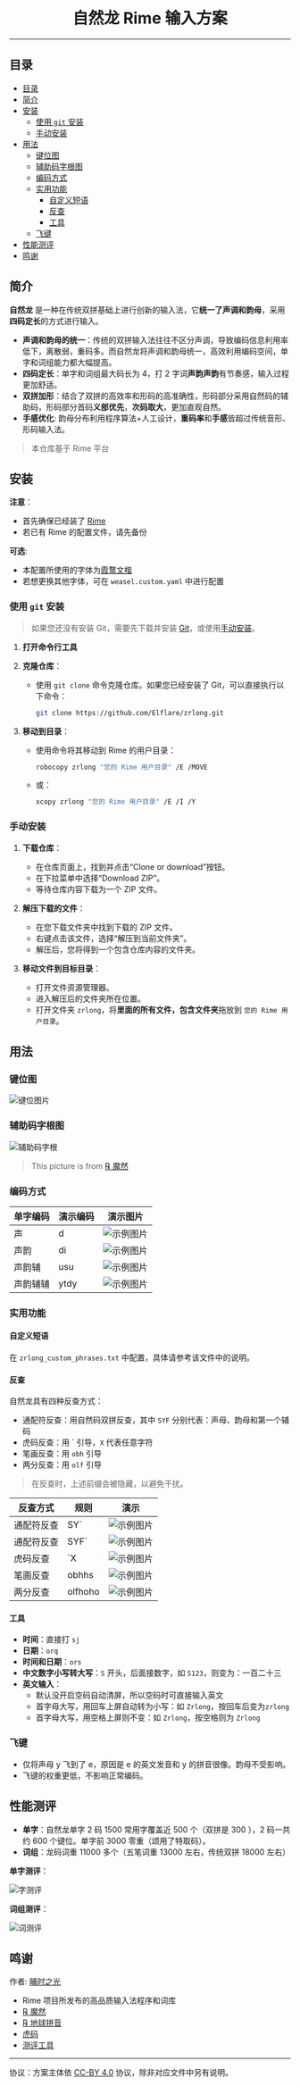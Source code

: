 <h1 style="text-align: center;"> 自然龙 Rime 输入方案 </h1>

---

## 目录

- [目录](#目录)
- [简介](#简介)
- [安装](#安装)
  - [使用 `git` 安装](#使用-git-安装)
  - [手动安装](#手动安装)
- [用法](#用法)
  - [键位图](#键位图)
  - [辅助码字根图](#辅助码字根图)
  - [编码方式](#编码方式)
  - [实用功能](#实用功能)
    - [自定义短语](#自定义短语)
    - [反查](#反查)
    - [工具](#工具)
  - [飞键](#飞键)
- [性能测评](#性能测评)
- [鸣谢](#鸣谢)
## 简介
**自然龙** 是一种在传统双拼基础上进行创新的输入法，它**统一了声调和韵母**，采用**四码定长**的方式进行输入。

- **声调和韵母的统一**：传统的双拼输入法往往不区分声调，导致编码信息利用率低下，离散弱，重码多。而自然龙将声调和韵母统一，高效利用编码空间，单字和词组能力都大幅提高。
- **四码定长**：单字和词组最大码长为 4，打 2 字词**声韵声韵**有节奏感，输入过程更加舒适。
- **双拼加形**：结合了双拼的高效率和形码的高准确性，形码部分采用自然码的辅助码，形码部分首码**义部优先**，**次码取大**，更加直观自然。
- **手感优化**: 韵母分布利用程序算法+人工设计，**重码率**和**手感**皆超过传统音形、形码输入法。

> 本仓库基于 Rime 平台
## 安装

**注意**：

- 首先确保已经装了 [Rime](https://rime.im/)
- 若已有 Rime 的配置文件，请先备份

**可选**:
- 本配置所使用的字体为[霞鹜文楷](https://github.com/lxgw/LxgwWenKai)
- 若想更换其他字体，可在 `weasel.custom.yaml` 中进行配置
### 使用 `git` 安装
> 如果您还没有安装 Git，需要先下载并安装 [Git](https://git-scm.com/)，或使用[手动安装](#手动安装)。

1. **打开命令行工具**


2. **克隆仓库**：
   - 使用 `git clone` 命令克隆仓库。如果您已经安装了 Git，可以直接执行以下命令：
     ```bash
     git clone https://github.com/Elflare/zrlong.git
     ```
3. **移动到目录**：

    - 使用命令将其移动到 Rime 的用户目录：
        ```bash
        robocopy zrlong "您的 Rime 用户目录" /E /MOVE
        ```
    - 或：
        ```bash
        xcopy zrlong "您的 Rime 用户目录" /E /I /Y
        ```


### 手动安装

1. **下载仓库**：
    - 在仓库页面上，找到并点击“Clone or download”按钮。
    - 在下拉菜单中选择“Download ZIP”。
    - 等待仓库内容下载为一个 ZIP 文件。

2. **解压下载的文件**：
    - 在您下载文件夹中找到下载的 ZIP 文件。
    - 右键点击该文件，选择“解压到当前文件夹”。
    - 解压后，您将得到一个包含仓库内容的文件夹。

3. **移动文件到目标目录**：
    - 打开文件资源管理器。
    - 进入解压后的文件夹所在位置。
    - 打开文件夹 `zrlong`，将**里面的所有文件，包含文件夹**拖放到 `您的 Rime 用户目录`。

## 用法
### 键位图
![键位图片](https://github.com/Elflare/images-repo/blob/main/zrlong/sample/jianwei.jpg)

### 辅助码字根图
![辅助码字根](https://github.com/Elflare/images-repo/blob/main/zrlong/sample/zigen.jpg)

> This picture is from [℞ 魔然](https://github.com/ksqsf/rime-moran/wiki/%E6%95%99%E7%A8%8B#其二曰自然碼輔助碼)

### 编码方式
| 单字编码 | 演示编码 | 演示图片                                                                             |
| -------- | -------- | ------------------------------------------------------------------------------------ |
| 声       | d        | ![示例图片](https://github.com/Elflare/images-repo/blob/main/zrlong/sample/d.jpg)    |
| 声韵     | di       | ![示例图片](https://github.com/Elflare/images-repo/blob/main/zrlong/sample/di.jpg)   |
| 声韵辅   | usu      | ![示例图片](https://github.com/Elflare/images-repo/blob/main/zrlong/sample/usu.jpg)  |
| 声韵辅辅 | ytdy     | ![示例图片](https://github.com/Elflare/images-repo/blob/main/zrlong/sample/ytdy.jpg) |
### 实用功能

#### 自定义短语
在 `zrlong_custom_phrases.txt` 中配置，具体请参考该文件中的说明。

#### 反查
自然龙具有四种反查方式：

- 通配符反查：用自然码双拼反查，其中 `SYF` 分别代表：声母、韵母和第一个辅码
- 虎码反查：用 \` 引导，`X` 代表任意字符
- 笔画反查：用 `obh` 引导
- 两分反查：用 `olf` 引导
> 在反查时，上述前缀会被隐藏，以避免干扰。
>
| 反查方式   | 规则    | 演示                                                                                    |
| ---------- | ------- | --------------------------------------------------------------------------------------- |
| 通配符反查 | SY`     | ![示例图片](https://github.com/Elflare/images-repo/blob/main/zrlong/sample/kj%60.jpg)   |
| 通配符反查 | SYF`    | ![示例图片](https://github.com/Elflare/images-repo/blob/main/zrlong/sample/iik%60.jpg)  |
| 虎码反查   | `X      | ![示例图片](https://github.com/Elflare/images-repo/blob/main/zrlong/sample/%60j.jpg)    |
| 笔画反查   | obhhs   | ![示例图片](https://github.com/Elflare/images-repo/blob/main/zrlong/sample/obhhs.jpg)   |
| 两分反查   | olfhoho | ![示例图片](https://github.com/Elflare/images-repo/blob/main/zrlong/sample/olfhoho.jpg) |
#### 工具

- **时间**：直接打 `sj`
- **日期**：`orq`
- **时间和日期**：`ors`
- **中文数字小写转大写**：`S` 开头，后面接数字，如 `S123`，则变为：一百二十三
- **英文输入**：
    - 默认没开启空码自动清屏，所以空码时可直接输入英文
    - 首字母大写，用回车上屏自动转为小写：如 `Zrlong`，按回车后变为`zrlong`
    - 首字母大写，用空格上屏则不变：如 `Zrlong`，按空格则为 `Zrlong`
### 飞键
- 仅将声母 y 飞到了 e，原因是 e 的英文发音和 y 的拼音很像。韵母不受影响。
- 飞键的权重更低，不影响正常编码。
## 性能测评
- **单字**：自然龙单字 2 码 1500 常用字覆盖近 500 个（双拼是 300 ），2 码一共约 600 个键位。单字前 3000 零重（颂用了特取码）。
- **词组**：龙码词重 11000 多个（五笔词重 13000 左右，传统双拼 18000 左右）

**单字测评**：

![字测评](https://github.com/Elflare/images-repo/blob/main/zrlong/bench/zi.jpg)

**词组测评**：

![词测评](https://github.com/Elflare/images-repo/blob/main/zrlong/bench/ci.jpg)


## 鸣谢
作者: [晡时之光](https://hanxinma.gitee.io/longma/zrl)

- Rime 项目所发布的高品质输入法程序和词库
- [℞ 魔然](https://github.com/ksqsf/rime-moran)
- [℞ 地球拼音](https://github.com/rime/rime-terra-pinyin)
- [虎码](https://tiger-code.com/)
- [测评工具](https://yb6b.github.io/#/)
---
协议：方案主体依 [CC-BY 4.0](http://creativecommons.org/licenses/by/4.0/) 协议，除非对应文件中另有说明。
